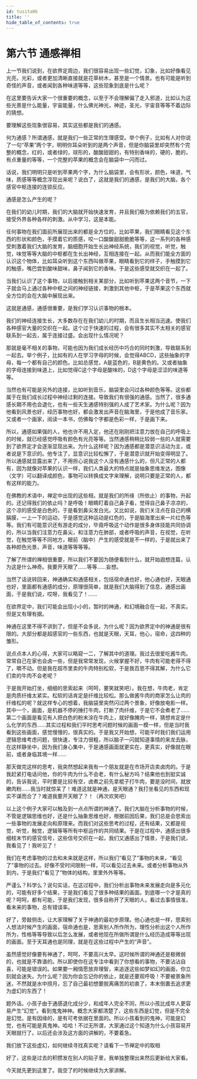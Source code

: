 ```yaml
---
id: tusita06
title: ''
hide_table_of_contents: true
---
```


# 第六节 通感禅相

上一节我们说到，在欲界定周边，我们很容易出现一些幻觉，幻象，比如好像看见光亮，光彩，或者更加清晰直接就是花草树木，甚至是一个情景。也有可能是听到奇怪的声音，或者闻到各种味道等等，这些现象到底是什么呢？

在这里要告诉大家一个很重要的概念，以至于不会理解偏了走入邪道，比如认为这些光景是什么能量，宇宙能量，什么佛光神光，神迹，圣光，宇宙音等等不着边际的猜想。

要理解这些现象很容易，其实这些都是我们的通感。

何为通感？所谓通感，就是我们一些正常的生理感受。举个例子，比如有人对你说了一句“苹果”两个字，明明你耳朵听到的是两个声音，但是你脑袋里却突然有个完整的概念，红的，或者绿的，球形的，酸酸甜甜的，有特别香味的，硬的，脆的，有点重量的等等，一个完整的苹果的概念会在脑袋中一闪而过。

话说，我们明明只是听到苹果两个字，为什么脑袋里，会有形状，颜色，味道，气味，质感等等概念浮现出来呢？说白了，这就是我们的通感，是我们的大脑，各个感官中枢连接的连锁反应。

通感是怎么产生的呢？

在我们的幼儿时期，我们的大脑就开始快速发育，并且我们极为依赖我们的五官，接受外界各种各样的刺激。从中学习，这是本能。

任何事物在我们面前所展现出来的都是全方位的，比如苹果，我们眼睛看见这个东西的形状和颜色，手摸着它的质感，咬一口酸酸甜甜脆脆等等，这一系列的各种感受刺激着我们大脑的发育，脑细胞开始生长出神经系统，我们的视觉，听觉，触觉，味觉等等大脑的中枢都在生长出神经，互相连接在一起。从而我们能全方面的认识这个物体，比如耳朵听到这个东西叫做苹果，眼睛看到它的样子，手触摸到它的触感，嘴巴尝到酸味甜味，鼻子闻到它的香味。于是这些感受就交织在一起了。

当我们认识了这个事物，以后接触到相关某部分，比如听到苹果这两个音节，一下子就会马上通过各种中枢之间的神经链接，刺激到其他中枢，于是苹果这个东西就全方位的会在大脑中展现出来。

这就是通感，通感很重要，是我们学习认识事物的根本。

我们的神经连接生长，大多数存在在我们幼儿的时期，而且生长相当迅速。使我们各种感官大量的交织在一起。这个过于快速的过程，会有很多其实不太相关的感官联系到一起去，属于连接过盛。会出现什么情况呢？

那就是毫不相关的事物，可能也因为我们成长经历中巧合的同时刺激，导致联系到一起去。举个例子，比如有的人在学习字母的时候，会觉得ABCD，这些抽象的字母，每一个都有自己的颜色。比如总感觉，A是蓝色的，B是黄色的。又或者抽象的字母连接到味道上，比如觉得C这个字母是酸味的，D这个字母是涩涩的味道等等。

当然也有可能是另外的连接，比如听到音乐，脑袋里会闪过各种颜色等等。这些都属于在我们成长过程中神经过剩的连接。导致我们有很强的通感。当然了，很多通感长期不用也会退化，也有一些天生通感特别强的人成了艺术家。为什么呢？因为他看到风景也好，经历事物也好，都会激发出声音在脑海里，于是他成了音乐家。又或者一个画家，阅读一本书，仿佛每个字都是色彩一样，于是画下来。

所以，通感如果强的人，他也许不用入定，他还在刚刚把注意力放在自己的呼吸上的时候，就已经感觉呼吸有颜色有光亮等等。当然通感稍稍比较弱一些的人就需要到了欲界定才会逐渐显现出来。为什么这样呢？因为通感都是潜意识活动为主，或者说是下意识的。他专注了，显意识比较松懈了，于是潜意识就开始变得明显了。所以通感就显露出来了，不用担心说我这个人没有通感什么的，但凡正常的人都有，因为就像对苹果的认识一样，我们人类最大的特点就是抽象思维发达，图像（文字）可以翻译成颜色，事物可以转换成文字来理解，说明只要是正常的人，都有这样的能力。

在佛教的术语中，禅定中出现的这些相，就是我们的所缘（所依止）的事物，升起的。还记得我们的依止吗？是呼吸！眼睛盯着自己鼻子看，觉得自己鼻子凉凉的，这个凉的感受是白色的，于是看到鼻尖发白光。又比如说，我们关注点在自己的横膈膜，一上一下的运动，于是感觉这种运动是红色的，于是脑海里出来一片红色等等。我们有可能意识还有游走的成分，毕竟呼吸这个动作是很多身体技能共同协调的，所以当我们注意力在鼻尖，和注意力在肺部，或者呼吸的声音，在视觉，在听觉，在触觉等等不同地方，眼前（脑中）产生的感受就是不一样的，于是就出来了各种颜色光景，声音，味道等等等等。

了解了所谓的禅相很重要，所以我们不要因为随便看到什么，就开始遐想连篇，认为这是什么神奇。我要开天眼了……等等……妄想。

当然了话说转回来，神通确实和通感相关，包括宿命通也好，他心通也好，天眼通也好，里面都有通感的成分，原理很简单，就是我们大脑得到了信息，通感出画面，于是我们说，哎呀，我看见了！……

在欲界定中，我们可能会出现小小的，暂时的神通，和幻境融合在一起，不真实。但是又有理有据。

神通在这里不得不讲到了，但是不会多说，为什么呢？因为欲界定中的神通是很有限的。大部分都是超感官的一些东西，也就是天眼，天耳，他心，宿命，这四种的雏形。

说点点本人的心得，大家可以略窥一二，了解其中的道理。我过去很爱吃酱牛肉。常常自己在家也会卤一些，但是我常常发现，火候掌握不好，牛肉有可能老得不得了，嚼不动。但是我在超市里卖的牛肉特别松软，于是我百思不得其解，为什么它们卖的牛肉不会老呢？

于是我开始打坐，细细的思索起来（呵呵，要笑就笑吧）。我在想，牛肉老，肯定是肉质纤维太紧实。松软的话肯定是纤维比较松。那么做酱牛肉的商家怎么让肉的纤维松的呢？就这样专心的想着，我脑袋里突然闪过两个景象，好像放电影一样。其中一个，画面，是机器不停的捶打牛肉，打断了肉纤维，于是它不会煮老了……第二个画面是看见有人把白色的粉末涂在牛肉上，就好像腌肉一样，猜想肯定是什么化学的东西……其实过程和我们平时思考问题时候的画面一模一样，但是当时我看到这些画面，感觉慢慢的，很真实的。于是我又开始想，可能平时我们我们运用逻辑思维考虑问题，很快速，专注力很粗，所以脑子一闪就知道事情的来龙去脉，在这样静坐中，因为我们身心集中，于是通感画面就更实在，更真实，好像就在眼前，或者身临其境一样……

那天做完这样的思考，我突然想起来我有一个朋友就是在市场开店卖卤肉的。于是我赶紧打电话问他，你的牛肉为什么不会老，有什么秘方吗？结果他也到挺实诚的，告诉我说，平时要是比较有空，卤煮之前先拿棍子打牛肉，要是没时间，就放嫩肉粉……我当时就惊呆了！难道这就是神通，是天眼通？我打坐看见的东西和现实不谋而合了？难道我要开天眼了？！（再次欢笑吧）

以上这个例子大家可以触及到一点点所谓的神通了。我们大脑在分析事物的时候，不管是逻辑思维也好，还是什么抽象思维也好，根据前因后果，我们总是会思索出一些事物的发展走向和原理来。而我们对这些思考的过程，还有结果，又都是视觉，听觉，触觉，逻辑等等所有中枢运作的共同结果。于是在过程中，通感出很多细枝末节的感官信号，这些信号交织在一起，我们又通感出了情景，于是我们说，我看见了！我听见了！

我们在考虑事物的过去和未来就是这样，所以我们“看见了”事物的未来，“看见了”事物的过去。好像不受时间限制一样，可以看见过去未来。或者分析事物从外到内，于是我们“看见了”物体的结构，里里外外等等。

严谨么？科学么？说句实话，在这过程中，我们分析出事物未来发展走向是多元化的，可能有好多个结果，于是我们看见了很多种结果的画面。到底哪一个才是真的呢？呵呵，都有可能，于是我们发现，很多自称开了天眼的人，看过去事情很准，看未来的事物，总有错误率。

好了，旁敲侧击，让大家理解了关于神通的最初步原理。他心通也是一样，思索别人想法时候产生的画面，宿命通也是，思索别人所作所为，理性分析出这个人所作所为，性格等等导致以后怎么发展，或者他现在所做所谓是什么经历造成等等出现的画面。至于天耳通也是同理，就是在这些过程中产生的“声音”。

虽然感觉好像要有神通了，呵呵，不要高兴太早。这时候所谓的神通还是极微弱的，也就是不靠谱的。所以即使你在这专注中看到了你想看的事物，不要沾沾自喜，可能是错误的。如果要一厢情愿放弃理智，来追逐这些如梦如幻的画面，你立刻就会迷失。为什么呢？因为你会忘记你的依止，就是还要观呼吸！不要被景象所迷，不然就是水中捞月，忘了自己最初想要脱离痛苦的初衷了，本末倒置去追求更为虚幻的东西了！

题外话。小孩子由于通感退化成分少，和成年人完全不同，所以小孩比成年人更容易产生“幻觉”。看到鬼鬼神神。概念大家都清楚了，这些东西是幻觉，但是不完全是幻觉。是有因缘的，是有可考依据在里面的。所以小孩看到的鬼神，可能是幻觉，也有可能是真鬼神。哈哈！不过无所谓，大家通过这个知道为什么小孩容易开天眼就行了。以后还会涉及这方面的讲解的，不要着急。

我们放下这些虚幻，如何继续寻找真实呢？请看下一节禅定中的取相

好了，这些是过去的积攒发在别人的贴子里，我单独整理出来然后更新给大家看。

今天就先更到这里了。我空了的时候继续为大家讲解。